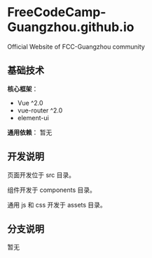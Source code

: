 # FreeCodeCamp-Guangzhou.github.io

Official Website of FCC-Guangzhou community

## 基础技术

**核心框架**：
- Vue ^2.0
- vue-router ^2.0
- element-ui

**通用依赖**：
暂无

## 开发说明

页面开发位于 src 目录。

组件开发于 components 目录。

通用 js 和 css 开发于 assets 目录。

## 分支说明
暂无
